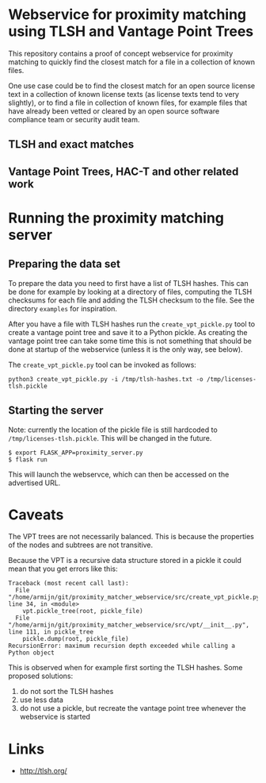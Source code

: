 # Webservice for proximity matching using TLSH and Vantage Point Trees 

This repository contains a proof of concept webservice for proximity matching
to quickly find the closest match for a file in a collection of known files.

One use case could be to find the closest match for an open source license
text in a collection of known license texts (as license texts tend to very
slightly), or to find a file in collection of known files, for example files
that have already been vetted or cleared by an open source software compliance
team or security audit team.

## TLSH and exact matches

## Vantage Point Trees, HAC-T and other related work

# Running the proximity matching server

## Preparing the data set

To prepare the data you need to first have a list of TLSH hashes. This can
be done for example by looking at a directory of files, computing the TLSH
checksums for each file and adding the TLSH checksum to the file. See the
directory `examples` for inspiration.

After you have a file with TLSH hashes run the `create_vpt_pickle.py` tool
to create a vantage point tree and save it to a Python pickle. As creating
the vantage point tree can take some time this is not something that should
be done at startup of the webservice (unless it is the only way, see below).

The `create_vpt_pickle.py` tool can be invoked as follows:

```
python3 create_vpt_pickle.py -i /tmp/tlsh-hashes.txt -o /tmp/licenses-tlsh.pickle
```

## Starting the server

Note: currently the location of the pickle file is still hardcoded to
`/tmp/licenses-tlsh.pickle`. This will be changed in the future.

```
$ export FLASK_APP=proximity_server.py
$ flask run
```

This will launch the webservce, which can then be accessed on the advertised
URL.

# Caveats

The VPT trees are not necessarily balanced. This is because the properties
of the nodes and subtrees are not transitive.

Because the VPT is a recursive data structure stored in a pickle it could
mean that you get errors like this:

```
Traceback (most recent call last):
  File "/home/armijn/git/proximity_matcher_webservice/src/create_vpt_pickle.py", line 34, in <module>
    vpt.pickle_tree(root, pickle_file)
  File "/home/armijn/git/proximity_matcher_webservice/src/vpt/__init__.py", line 111, in pickle_tree
    pickle.dump(root, pickle_file)
RecursionError: maximum recursion depth exceeded while calling a Python object
```

This is observed when for example first sorting the TLSH hashes. Some proposed
solutions:

1. do not sort the TLSH hashes
2. use less data
3. do not use a pickle, but recreate the vantage point tree whenever the
webservice is started

# Links

* <http://tlsh.org/>
